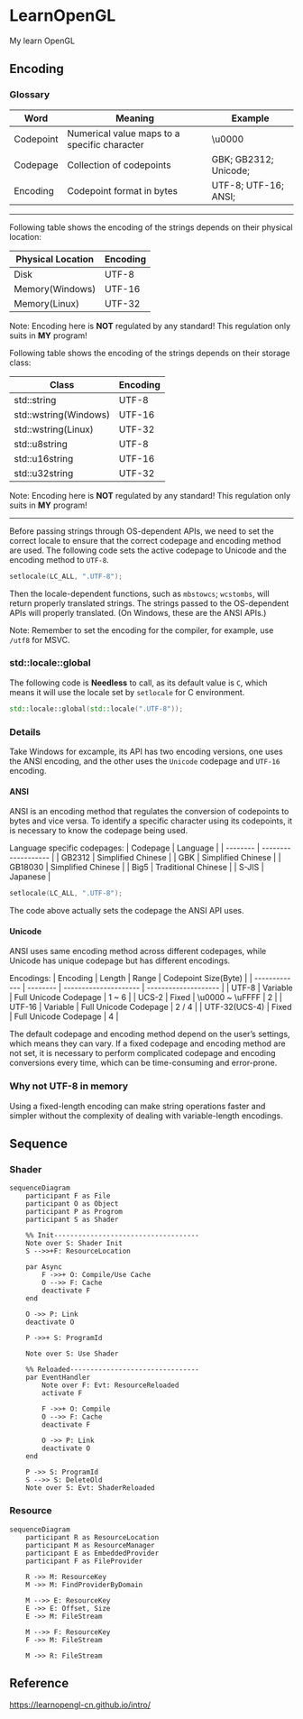 # LearnOpenGL

My learn OpenGL

## Encoding

### Glossary

| Word      | Meaning                                      | Example               |
| --------- | -------------------------------------------- | --------------------- |
| Codepoint | Numerical value maps to a specific character | \u0000                |
| Codepage  | Collection of codepoints                     | GBK; GB2312; Unicode; |
| Encoding  | Codepoint format in bytes                    | UTF-8; UTF-16; ANSI;  |
---

Following table shows the encoding of the strings depends on their physical location:

| Physical Location | Encoding |
| ----------------- | -------- |
| Disk              | UTF-8    |
| Memory(Windows)   | UTF-16   |
| Memory(Linux)     | UTF-32   |

Note: Encoding here is **NOT** regulated by any standard! This regulation only suits in **MY** program!

Following table shows the encoding of the strings depends on their storage class:

| Class                 | Encoding |
| --------------------- | -------- |
| std::string           | UTF-8    |
| std::wstring(Windows) | UTF-16   |
| std::wstring(Linux)   | UTF-32   |
| std::u8string         | UTF-8    |
| std::u16string        | UTF-16   |
| std::u32string        | UTF-32   |

Note: Encoding here is **NOT** regulated by any standard! This regulation only suits in **MY** program!

---

Before passing strings through OS-dependent APIs, we need to set the correct locale to ensure that the correct codepage and encoding method are used. The following code sets the active codepage to Unicode and the encoding method to `UTF-8`.

```c++
setlocale(LC_ALL, ".UTF-8");
```

Then the locale-dependent functions, such as `mbstowcs`; `wcstombs`, will return properly translated strings. The strings passed to the OS-dependent APIs will properly translated. (On Windows, these are the ANSI APIs.)

Note: Remember to set the encoding for the compiler, for example, use `/utf8` for MSVC.

### std::locale::global

The following code is **Needless** to call, as its default value is `C`, which means it will use the locale set by `setlocale` for C environment.

```c++
std::locale::global(std::locale(".UTF-8"));
```

### Details

Take Windows for excample, its API has two encoding versions, one uses the ANSI encoding, and the other uses the `Unicode` codepage and `UTF-16` encoding.

#### ANSI

ANSI is an encoding method that regulates the conversion of codepoints to bytes and vice versa. To identify a specific character using its codepoints, it is necessary to know the codepage being used.

Language specific codepages:
| Codepage | Language            |
| -------- | ------------------- |
| GB2312   | Simplified Chinese  |
| GBK      | Simplified Chinese  |
| GB18030  | Simplified Chinese  |
| Big5     | Traditional Chinese |
| S-JIS    | Japanese            |

```c++
setlocale(LC_ALL, ".UTF-8");
```

The code above actually sets the codepage the ANSI API uses.

#### Unicode

ANSI uses same encoding method across different codepages, while Unicode has unique codepage but has different encodings.

Encodings:
| Encoding      | Length   | Range                 | Codepoint Size(Byte) |
| ------------- | -------- | --------------------- | -------------------- |
| UTF-8         | Variable | Full Unicode Codepage | 1 ~ 6                |
| UCS-2         | Fixed    | \u0000 ~ \uFFFF       | 2                    |
| UTF-16        | Variable | Full Unicode Codepage | 2 / 4                |
| UTF-32(UCS-4) | Fixed    | Full Unicode Codepage | 4                    |

The default codepage and encoding method depend on the user’s settings, which means they can vary. If a fixed codepage and encoding method are not set, it is necessary to perform complicated codepage and encoding conversions every time, which can be time-consuming and error-prone.

### Why not UTF-8 in memory

Using a fixed-length encoding can make string operations faster and simpler without the complexity of dealing with variable-length encodings.

## Sequence

### Shader

```mermaid
sequenceDiagram
    participant F as File
    participant O as Object
    participant P as Progrom
    participant S as Shader

    %% Init------------------------------------
    Note over S: Shader Init
    S -->>+F: ResourceLocation

    par Async
        F ->>+ O: Compile/Use Cache
        O -->> F: Cache
        deactivate F
    end

    O ->> P: Link
    deactivate O

    P ->>+ S: ProgramId

    Note over S: Use Shader

    %% Reloaded--------------------------------
    par EventHandler
        Note over F: Evt: ResourceReloaded
        activate F

        F ->>+ O: Compile
        O -->> F: Cache
        deactivate F

        O ->> P: Link
        deactivate O
    end

    P ->> S: ProgramId
    S -->> S: DeleteOld
    Note over S: Evt: ShaderReloaded
```

### Resource

```mermaid
sequenceDiagram
    participant R as ResourceLocation
    participant M as ResourceManager
    participant E as EmbeddedProvider
    participant F as FileProvider

    R ->> M: ResourceKey
    M ->> M: FindProviderByDomain

    M -->> E: ResourceKey
    E ->> E: Offset, Size
    E ->> M: FileStream

    M -->> F: ResourceKey
    F ->> M: FileStream

    M ->> R: FileStream
```

## Reference

<https://learnopengl-cn.github.io/intro/>
